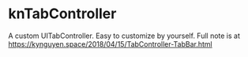 # knTabController
A custom UITabController. Easy to customize by yourself.
Full note is at https://kynguyen.space/2018/04/15/TabController-TabBar.html
